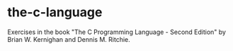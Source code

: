 # the-c-language
Exercises in the book "The C Programming Language - Second Edition" by Brian W. Kernighan and Dennis M. Ritchie.
